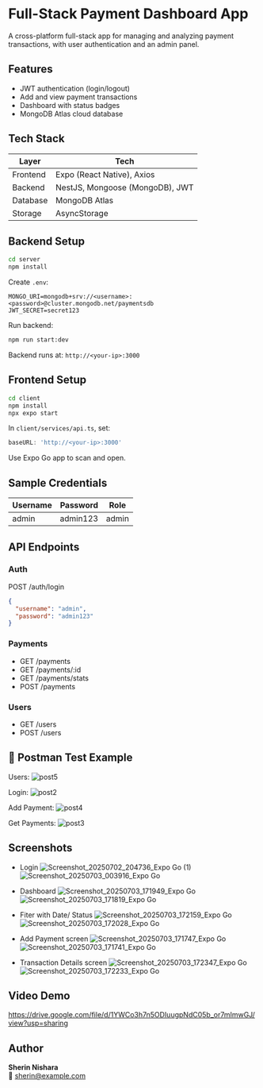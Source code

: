 #  Full-Stack Payment Dashboard App

A cross-platform full-stack app for managing and analyzing payment transactions, with user authentication and an admin panel.

##  Features
-  JWT authentication (login/logout)
-  Add and view payment transactions
-  Dashboard with status badges
-  MongoDB Atlas cloud database

##  Tech Stack

| Layer     | Tech                                  |
|-----------|---------------------------------------|
| Frontend  | Expo (React Native), Axios            |
| Backend   | NestJS, Mongoose (MongoDB), JWT       |
| Database  | MongoDB Atlas                         |
| Storage   | AsyncStorage                          |


##  Backend Setup

```bash
cd server
npm install
```

Create `.env`:
```
MONGO_URI=mongodb+srv://<username>:<password>@cluster.mongodb.net/paymentsdb
JWT_SECRET=secret123
```

Run backend:
```bash
npm run start:dev
```

Backend runs at: `http://<your-ip>:3000`

##  Frontend Setup

```bash
cd client
npm install
npx expo start
```

In `client/services/api.ts`, set:
```ts
baseURL: 'http://<your-ip>:3000'
```

Use Expo Go app to scan and open.

##  Sample Credentials

| Username | Password   | Role   |
|----------|------------|--------|
| admin    | admin123   | admin  |

##  API Endpoints

### Auth
POST /auth/login  
```json
{
  "username": "admin",
  "password": "admin123"
}
```

### Payments
- GET    /payments
- GET    /payments/:id
- GET    /payments/stats
- POST   /payments

### Users
- GET    /users
- POST   /users

## 🧪 Postman Test Example

Users:
![post5](https://github.com/user-attachments/assets/06fb844f-4cba-49fe-ac14-e84911dca2ac)

Login:
![post2](https://github.com/user-attachments/assets/7dff9afe-6247-4a17-ad4e-682575d09148)

Add Payment:
![post4](https://github.com/user-attachments/assets/1a6c0600-db7f-4f46-a0c6-ca55b65ad7af)

Get Payments:
![post3](https://github.com/user-attachments/assets/57dfd810-e874-47f4-87b4-42970d78bb7f)

##  Screenshots

-  Login 
![Screenshot_20250702_204736_Expo Go (1)](https://github.com/user-attachments/assets/cf62c63f-f164-4996-b6cc-dbd86a57ea36)
![Screenshot_20250703_003916_Expo Go](https://github.com/user-attachments/assets/31284f1b-da2b-4ca1-b7af-d2c5bd9deb11)

-  Dashboard
  ![Screenshot_20250703_171949_Expo Go](https://github.com/user-attachments/assets/9e0cda25-5116-4b6a-a4e1-a5cd9e857f96)
  ![Screenshot_20250703_171819_Expo Go](https://github.com/user-attachments/assets/7c5a10bc-6086-4144-9f8c-c362d148c40f)

-  Fiter with Date/ Status
![Screenshot_20250703_172159_Expo Go](https://github.com/user-attachments/assets/620c5f0e-a969-49bf-ba45-5b270874af77)
![Screenshot_20250703_172028_Expo Go](https://github.com/user-attachments/assets/143fdf02-edd6-4a63-b07e-da6e55075d26)

-  Add Payment screen
![Screenshot_20250703_171747_Expo Go](https://github.com/user-attachments/assets/4b77388c-2024-446b-9ece-5ff94a417f29)
![Screenshot_20250703_171741_Expo Go](https://github.com/user-attachments/assets/dd0daefa-0992-4bde-9b16-132bd3faa0ee)

-  Transaction Details screen 
![Screenshot_20250703_172347_Expo Go](https://github.com/user-attachments/assets/770f760d-2ed6-4859-8f89-ff12e1d0960d)
![Screenshot_20250703_172233_Expo Go](https://github.com/user-attachments/assets/5a714008-963c-4d85-ab09-e299960e505e)

##  Video Demo
https://drive.google.com/file/d/1YWCo3h7n5ODIuugpNdC05b_or7mImwGJ/view?usp=sharing

##  Author
**Sherin Nishara**  
📧 sherin@example.com
